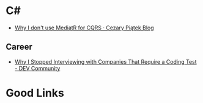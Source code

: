 # C#
* [Why I don't use MediatR for CQRS · Cezary Piątek Blog](./Why-I-dont-use-MediatR-for-CQRS)

## Career
* [Why I Stopped Interviewing with Companies That Require a Coding Test - DEV Community](./why-i-stopped-Interviewing-with-Companies-That-Require-a-Coding-Test)

# Good Links